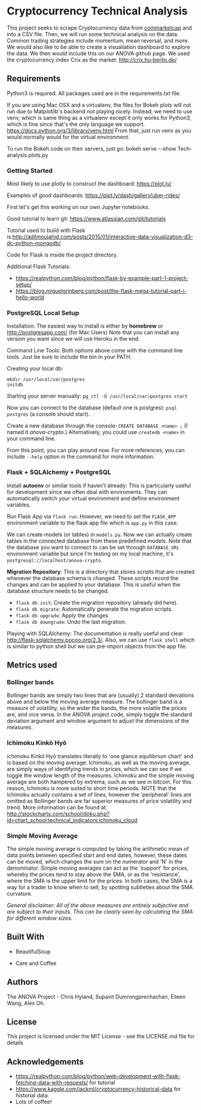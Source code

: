 # Cryptocurrency Technical Analysis
This project seeks to scrape Cryptocurrency data from [coinmarketcap](https://coinmarketcap.com/) and into a CSV file. Then, we will run some technical analysis on the data. Common trading strategies include momentum, mean reversal, and more. We would also like to be able to create a visualiation
dashboard to explore the data. We then would include this on our ANOVA github page.
We used the cryptocurrency index Crix as the market: http://crix.hu-berlin.de/
## Requirements

Python3 is required. All packages used are in the requirements.txt file.

If you are using Mac OSX and a virtualenv, the files for Bokeh plots will not run due to Matplotlib's backend not playing nicely. Instead, we need to use venv, which is same thing as a virtualenv except it only works for Python3, which is fine since that's the only language we support. https://docs.python.org/3/library/venv.html
From that, just run venv as you would normally would for the virtual environment. 

To run the Bokeh code on their servers, just go: bokeh serve --show Tech-analysis.plots.py
### Getting Started

Most likely to use plotly to construct the dashboard: https://plot.ly/

Examples of good dashboards: https://plot.ly/dash/gallery/uber-rides/

First let's get this working on our own Jupyter notebooks.

Good tutorial to learn git: https://www.atlassian.com/git/tutorials

Tutorial used to build with Flask is:http://adilmoujahid.com/posts/2015/01/interactive-data-visualization-d3-dc-python-mongodb/

Code for Flask is inside the project directory.

Additional Flask Tutorials:
- https://realpython.com/blog/python/flask-by-example-part-1-project-setup/
- https://blog.miguelgrinberg.com/post/the-flask-mega-tutorial-part-i-hello-world

### PostgreSQL Local Setup

Installation: The easiest way to install is either by __homebrew__ or http://postgresapp.com/ (for Mac Users) Note that you can install any version you want since we will use Heroku in the end.

Command Line Tools: Both options above come with the command line tools. Just be sure to include the bin in your PATH.

Creating your local db: 
```
mkdir /usr/local/var/postgres
initdb
```

Starting your server manually: `pg_ctl -D /usr/local/var/postgres start`

Now you can connect to the database (default one is postgres): `psql postgres` (a console should start).

Create a new database through the console: `CREATE DATABASE <name> ;` (I named it _anova-crypto_.) Alternatively, you could use `createdb <name>` in your command line.

From this point, you can play around now. For more references, you can include `--help` option in the command for more information.

### Flask + SQLAlchemy + PostgreSQL

Install __autoenv__ or similar tools if haven't already: This is particularly useful for development since we often deal with enviroments. They can automatically switch your virtual environment and define environment variables. 

Run Flask App via `flask run`. However, we need to set the `FLASK_APP` environment variable to the flask app file which is `app.py` in this case.

We can create models (or tables) in `models.py`. Now we can actually create tables in the connected database from these predefined models. Note that the database you want to connect to can be set through `DATABASE_URL` environment variable but since I'm testing on my local machine, it's `postgresql://localhost/anova-crypto`.

__Migration Repository__: This is a directory that stores scripts that are created whenever the database schema is changed. These scripts record the changes and can be applied to your database. This is useful when the database structure needs to be changed.
- `flask db init`: Create the migration repository (already did here).
- `flask db migrate`: Automatically generate the migration scripts.
- `flask db upgrade`: Apply the changes
- `flask db downgrade`: Undo the last migration.

Playing with SQLAlchemy: The documentation is really useful and clear http://flask-sqlalchemy.pocoo.org/2.3/. Also, we can use `flask shell` which is similar to python shell but we can pre-import objects from the app file. 


## Metrics used

### Bollinger bands
Bollinger bands are simply two lines that are (usually) 2 standard deivations above and below the moving average measure. The bollinger band is a measure of volatility, so the wider the bands, the more volatile the prices are, and vice versa. In the ANOVA project code, simply toggle the standard deviation argument and window argument to adjust the dimensions of the measures.

### Ichimoku Kinkō Hyō
ichimoku Kinkō Hyō translates literally to 'one glance equilibrium chart' and is based on the moving average. Ichimoku, as well as the moving average, are simply ways of identifying trends in prices, which we can see if we toggle the window length of the measures. Ichimoku and the simple moving average are both hampered by extrema, such as we see in bitcoin. For this reason, Ichimoku is more suited to short time periods. NOTE that the Ichimoku actually contains a set of lines, however the 'peripheral' lines are omitted as Bollinger bands are far superior measures of price volatility and trend. More information can be found at: http://stockcharts.com/school/doku.php?id=chart_school:technical_indicators:ichimoku_cloud

### Simple Moving Average
The simple moving average is computed by taking the arithmetic mean of data points between specified start and end dates, however, these dates can be moved, which changes the sum on the numerator and 'N' in the denominator. Simple moving averages can act as the 'support' for prices, whereby the prices tend to stay above the SMA, or as the 'resistance', where the SMA is the upper limit for the prices. In both cases, the SMA is a way for a trader to know when to sell, by spotting subtleties about the SMA curvature.


_General disclaimer: All of the above measures are entirely subjective and are subject to their inputs. This can be clearly seen by calculating the SMA for different window sizes._

## Built With

* BeautifulSoup

* Care and Coffee

## Authors

The ANOVA Project - Chris Hyland, Supavit Dumrongprechachan, Eileen Wang, Alex Oh.

## License

This project is licensed under the MIT License - see the LICENSE.md file for details

## Acknowledgements

* https://realpython.com/blog/python/web-development-with-flask-fetching-data-with-requests/ for tutorial
* https://www.kaggle.com/jackml/cryptocurrency-historical-data for historial data.
* Lots of coffee!
